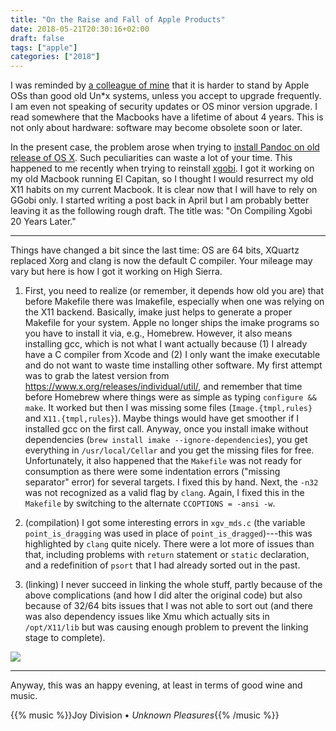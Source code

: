 ```yaml
---
title: "On the Raise and Fall of Apple Products"
date: 2018-05-21T20:30:16+02:00
draft: false
tags: ["apple"]
categories: ["2018"]
---
```


I was reminded by [a colleague of mine](https://github.com/briatte/) that it is harder to stand by Apple OSs than good old Un*x systems, unless you accept to upgrade frequently. I am even not speaking of security updates or OS minor version upgrade. I read somewhere that the Macbooks have a lifetime of about 4 years. This is not only about hardware: software may become obsolete soon or later.

<!--more-->

In the present case, the problem arose when trying to [install Pandoc on old release of OS X](https://github.com/jgm/pandoc/issues/4661).
Such peculiarities can waste a lot of your time. This happened to me recently when trying to reinstall [xgobi](https://github.com/ggobi/xgobi). I got it working on my old Macbook running El Capitan, so I thought I would resurrect my old X11 habits on my current Macbook. It is clear now that I will have to rely on GGobi only. I started writing a post back in April but I am probably better leaving it as the following rough draft. The title was: "On Compiling Xgobi 20 Years Later."

-----

Things have changed a bit since the last time: OS are 64 bits, XQuartz replaced Xorg and clang is now the default C compiler. Your mileage may vary but here is how I got it working on High Sierra.

1. First, you need to realize (or remember, it depends how old you are) that before Makefile there was Imakefile, especially when one was relying on the X11 backend. Basically, imake just helps to generate a proper Makefile for your system. Apple no longer ships the imake programs so you have to install it via, e.g., Homebrew. However, it also means installing gcc, which is not what I want actually because (1) I already have a C compiler from Xcode and (2) I only want the imake executable and do not want to waste time installing other software. My first attempt was to grab the latest version from <https://www.x.org/releases/individual/util/>, and remember that time before Homebrew where things were as simple as typing `configure && make`. It worked but then I was missing some files (`Image.{tmpl,rules}` and `X11.{tmpl,rules}`). Maybe things would have get smoother if I installed gcc on the first call. Anyway, once you install imake without dependencies (`brew install imake --ignore-dependencies`), you get everything in `/usr/local/Cellar` and you get the missing files for free.
Unfortunately, it also happened that the `Makefile` was not ready for consumption as there were some indentation errors ("missing separator" error) for several targets. I fixed this by hand. Next, the `-n32` was not recognized as a valid flag by `clang`. Again, I fixed this in the `Makefile` by switching to the alternate `CCOPTIONS = -ansi -w`.

2. (compilation) I got some interesting errors in `xgv_mds.c` (the variable `point_is_dragging` was used in place of `point_is_dragged`)---this was highlighted by `clang` quite nicely. There were a lot more of issues than that, including problems with `return` statement or `static` declaration, and a redefinition of `psort` that I had already sorted out in the past.

3. (linking) I never succeed in linking the whole stuff, partly because of the above complications (and how I did alter the original code) but also because of 32/64 bits issues that I was not able to sort out (and there was also dependency issues like Xmu which actually sits in `/opt/X11/lib` but was causing enough problem to prevent the linking stage to complete).


![](/img/2018-04-17-21-51-17.png)

-----

Anyway, this was an happy evening, at least in terms of good wine and music.

{{% music %}}Joy Division • *Unknown Pleasures*{{% /music %}}


